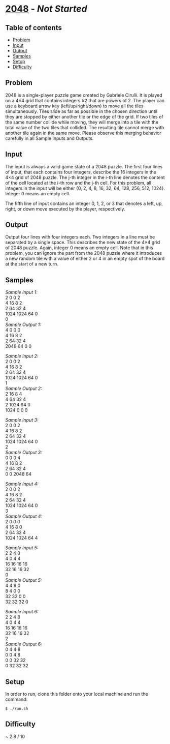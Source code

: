 # [2048](https://open.kattis.com/problems/2048) - _Not Started_

## Table of contents

- [Problem](#problem)
- [Input](#input)
- [Output](#output)
- [Samples](#samples)
- [Setup](#setup)
- [Difficulty](#difficulty)

## Problem
2048 is a single-player puzzle game created by Gabriele Cirulli. It is played on a 4×4 grid that contains integers ≥2 that are powers of 2. The player can use a keyboard arrow key (left/up/right/down) to move all the tiles simultaneously. Tiles slide as far as possible in the chosen direction until they are stopped by either another tile or the edge of the grid. If two tiles of the same number collide while moving, they will merge into a tile with the total value of the two tiles that collided. The resulting tile cannot merge with another tile again in the same move. Please observe this merging behavior carefully in all Sample Inputs and Outputs.

## Input
The input is always a valid game state of a 2048 puzzle. The first four lines of input, that each contains four integers, describe the 16 integers in the 4×4 grid of 2048 puzzle. The j-th integer in the i-th line denotes the content of the cell located at the i-th row and the j-th cell. For this problem, all integers in the input will be either {0, 2, 4, 8, 16, 32, 64, 128, 256, 512, 1024}. Integer 0 means an empty cell. </br>

The fifth line of input contains an integer 0, 1, 2, or 3 that denotes a left, up, right, or down move executed by the player, respectively.

## Output
Output four lines with four integers each. Two integers in a line must be separated by a single space. This describes the new state of the 4×4 grid of 2048 puzzle. Again, integer 0 means an empty cell. Note that in this problem, you can ignore the part from the 2048 puzzle where it introduces a new random tile with a value of either 2 or 4 in an empty spot of the board at the start of a new turn.

## Samples
_Sample Input 1:_ </br>
2 0 0 2 </br>
4 16 8 2 </br>
2 64 32 4 </br>
1024 1024 64 0 </br>
0 </br>
_Sample Output 1:_ </br>
4 0 0 0 </br>
4 16 8 2 </br>
2 64 32 4 </br>
2048 64 0 0 </br>

_Sample Input 2:_ </br>
2 0 0 2 </br>
4 16 8 2 </br>
2 64 32 4 </br>
1024 1024 64 0 </br>
1 </br>
_Sample Output 2:_ </br>
2 16 8 4 </br>
4 64 32 4 </br>
2 1024 64 0 </br>
1024 0 0 0 </br>

_Sample Input 3:_ </br>
2 0 0 2 </br>
4 16 8 2 </br>
2 64 32 4 </br>
1024 1024 64 0 </br>
2 </br>
_Sample Output 3:_ </br>
0 0 0 4 </br>
4 16 8 2 </br>
2 64 32 4 </br>
0 0 2048 64 </br>

_Sample Input 4:_ </br>
2 0 0 2 </br>
4 16 8 2 </br>
2 64 32 4 </br>
1024 1024 64 0 </br>
3 </br>
_Sample Output 4:_ </br>
2 0 0 0 </br>
4 16 8 0 </br>
2 64 32 4 </br>
1024 1024 64 4 </br>

_Sample Input 5:_ </br>
2 2 4 8 </br>
4 0 4 4 </br>
16 16 16 16 </br>
32 16 16 32 </br>
0 </br>
_Sample Output 5:_ </br>
4 4 8 0 </br>
8 4 0 0 </br>
32 32 0 0 </br>
32 32 32 0 </br>

_Sample Input 6:_ </br>
2 2 4 8 </br>
4 0 4 4 </br>
16 16 16 16 </br>
32 16 16 32 </br>
2 </br>
_Sample Output 6:_ </br>
0 4 4 8  </br>
0 0 4 8  </br>
0 0 32 32  </br>
0 32 32 32 </br>

## Setup
In order to run, clone this folder onto your local machine and run the command:

	$ ./run.sh

## Difficulty
~ 2.8 / 10
